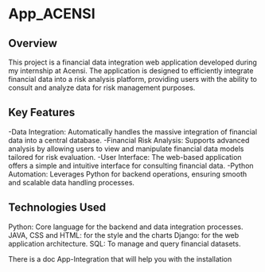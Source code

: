 # App_ACENSI
## Overview
This project is a financial data integration web application developed during my internship at Acensi. The application is designed to efficiently integrate financial data into a risk analysis platform, providing users with the ability to consult and analyze data for risk management purposes.

## Key Features
-Data Integration: Automatically handles the massive integration of financial data into a central database.
-Financial Risk Analysis: Supports advanced analysis by allowing users to view and manipulate financial data models tailored for risk evaluation.
-User Interface: The web-based application offers a simple and intuitive interface for consulting financial data.
-Python Automation: Leverages Python for backend operations, ensuring smooth and scalable data handling processes. 

## Technologies Used
Python: Core language for the backend and data integration processes.
JAVA, CSS and HTML: for the style and the charts
Django: for the web application architecture.
SQL: To manage and query financial datasets.

There is a doc App-Integration that will help you with the installation
